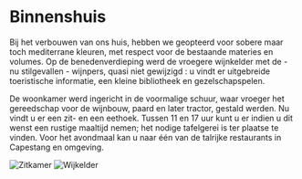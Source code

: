 # Binnenshuis

Bij het verbouwen van ons huis, hebben we geopteerd voor sobere maar toch mediterrane kleuren, met respect voor de bestaande materies en volumes.
Op de benedenverdieping werd de vroegere wijnkelder met de - nu stilgevallen - wijnpers, quasi niet gewijzigd : u vindt er uitgebreide toeristische informatie, een kleine bibliotheek en gezelschapspelen. 

De woonkamer werd ingericht in de voormalige schuur,  waar vroeger het gereedschap voor de wijnbouw, paard en later tractor, gestald werden. Nu vindt u er een zit- en een eethoek. Tussen 11 en 17 uur kunt u er indien u dit wenst een rustige maaltijd nemen; het nodige tafelgerei is ter plaatse te vinden. Voor het avondmaal kan u naar één van de talrijke restaurants in Capestang en omgeving.

![Zitkamer](/images/interieur.jpg)
![Wijkelder](/images/interieur-detail.jpg)